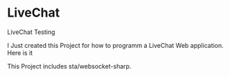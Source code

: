 # LiveChat
LiveChat Testing

I Just created this Project for how to programm a LiveChat Web application. Here is it

This Project includes sta/websocket-sharp.
